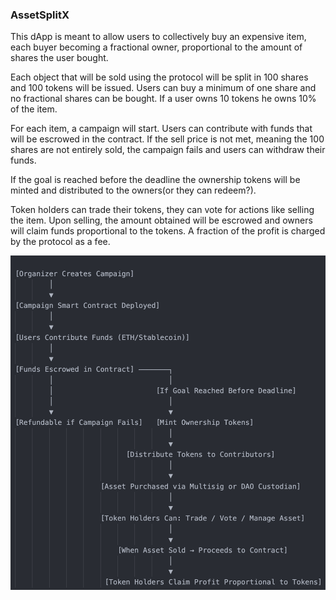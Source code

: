 ### AssetSplitX

This dApp is meant to allow users to collectively buy an expensive item, each buyer becoming a fractional owner, proportional to the 
amount of shares the user bought. 

Each object that will be sold using the protocol will be split in 100 shares and 100 tokens will be issued. Users can buy a minimum of one
share and no fractional shares can be bought. If a user owns 10 tokens he owns 10% of the item.

For each item, a campaign will start. Users can contribute with funds that will be escrowed in the contract. If the sell price is not met,
meaning the 100 shares are not entirely sold, the campaign fails and users can withdraw their funds. 

If the goal is reached before the deadline the ownership tokens will be minted and distributed to the owners(or they can redeem?).

Token holders can trade their tokens, they can vote for actions like selling the item. Upon selling, the amount obtained will be escrowed and owners will claim funds proportional to the tokens. A fraction of the profit is charged by the protocol as a fee.


![alt text](image.png)